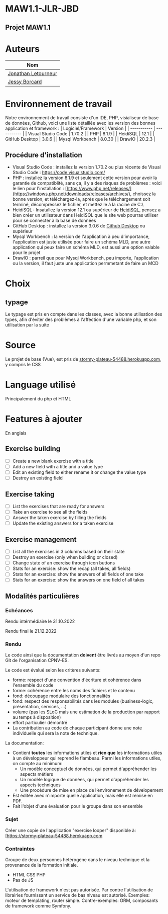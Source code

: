# MAW1.1-JLR-JBD
Projet MAW1.1
---
# Auteurs

| Nom | 
| ----------- | 
| [Jonathan Letourneur](https://github.com/jonathan-letourneur) | 
| [Jessy Borcard](https://github.com/tristepin222) | 

# Environnement de travail 

Notre environnement de travail consiste d'un IDE, PHP, visialiseur de base de données, Github, voici une liste détaillée avec les version des bonnes application et framework :
| Logiciel/Framework | Version |
| ----------- | ----------- |
| Visual Studio Code | 1.70.2 |
| PHP | 8.1.9 |
| HeidiSQL | 12.1 |
| GitHub Desktop | 3.0.6 |
| Mysql Workbench | 8.0.30 |
| DrawIO | 20.2.3 |
## Procédure d'installation

- Visual Studio Code : installez la version 1.70.2 ou plus récente de Visual Studio Code : https://code.visualstudio.com/
- PHP : installez la version 8.1.9 et seulement cette version pour avoir la garantie de compatiblité, sans ça, il y a des risques de problèmes : voici le lien pour l'installation : [https://www.php.net/releases/](https://windows.php.net/downloads/releases/archives/), choissez la bonne version, et téléchargez-la, après que le téléchargement soit terminé, décompressez le fichier, et mettez le à la racine de C:\
- HeidiSQL : Insatallez la version 12.1 ou supérieur de [HeidiSQL](https://www.heidisql.com/download.php), pensez a bien créer un utilisateur dans HeidiSQL que le site web pourras utiliser pour se connecter à la base de données
- GitHub Desktop : installez la version 3.0.6 de [Github Desktop](https://desktop.github.com/) ou supérieur
- Mysql Workbench : la version de l'application à peu d'importance, l'application est juste utilisée pour faire un schéma MLD, une autre application qui peux faire un schéma MLD, est aussi une option valable pour le projet
- DrawIO : parreil que pour Mysql Workbench, peu importe, l'application ou la version, il faut juste une application permmetant de faire un MCD

# Choix
## typage
Le typage est pris en compte dans les classes, avec la bonne utilisation des types, afin d'éviter des problèmes à l'affection d'une variable php, et son utilisation par la suite

# Source
Le projet de base (Vue), est pris de [stormy-plateau-54488.herokuapp.com](https://stormy-plateau-54488.herokuapp.com), y compris le CSS
# Language utilisé
Principalement du php et HTML
# Features à ajouter

En anglais 
## Exercise building

- [ ] Create a new blank exercise with a title
- [ ] Add a new field with a title and a value type
- [ ] Edit an existing field to either rename it or change the value type
- [ ] Destroy an existing field

## Exercise taking

- [ ] List the exercises that are ready for answers
- [ ] Take an exercise to see all the fields
- [ ] Answer the taken exercise by filling the fields
- [ ] Update the existing answers for a taken exercise

## Exercise management

- [ ] List all the exercises in 3 columns based on their state
- [ ] Destroy an exercise (only when building or closed)
- [ ] Change state of an exercise through icon buttons
- [ ] Stats for an exercise: show the recap (all takes, all fields)
- [ ] Stats for an exercise: show the answers of all fields of one take
- [ ] Stats for an exercise: show the answers on one field of all takes

## Modalités particulières

### Echéances

Rendu intérmédiaire le 31.10.2022

Rendu final le 21.12.2022

### Rendu

Le code ainsi que la documentation **doivent** être livrés au moyen d'un repo Git de l'organisation CPNV-ES.

Le code est évalué selon les critères suivants:

- forme: respect d'une convention d'écriture et cohérence dans l'ensemble du code
- forme: cohérence entre les noms des fichiers et le contenu
- fond: découpage modulaire des fonctionnalités
- fond: respect des responsabilités dans les modules (business-logic, présentation, services, ...)
- volume (pas les SLoC mais une estimation de la production par rapport au temps à disposition)
- effort particulier démontré
- La contribution au code de chaque participant donne une note individuelle qui sera la note de technique.

La documentation:

- Contient **toutes** les informations utiles et **rien que** les informations utiles à un développeur qui reprend le flambeau. Parmi les informations utiles, on compte au minimum:
  - Un modèle conceptuel de données, qui permet d'appréhender les aspects métiers
  - Un modèle logique de données, qui permet d'appréhender les aspects techniques
  - Une procédure de mise en place de l’environement de dévelopement
- Est éditée avec n'importe quelle application, mais elle est remise en PDF.
- Fait l'objet d'une évaluation pour le groupe dans son ensemble

### Sujet

Créer une copie de l'application "exercise looper" disponible à: [https://stormy-plateau-54488.herokuapp.com


### Contraintes

Groupe de deux personnes hétérogène dans le niveau technique et la provenance de la formation initiale.

- HTML CSS PHP
- Pas de JS

L'utilisation de framework n'est pas autorisée. Par contre l'utilisation de librairies
fournissant un service de bas niveau est autorisé.
Exemples: moteur de templating, router simple.
Contre-exemples: ORM, composants de framework comme Symfony.

